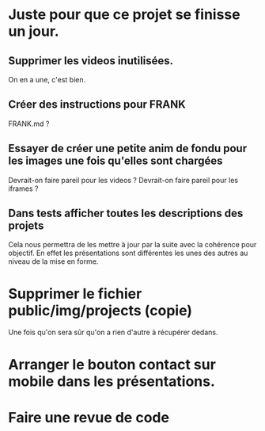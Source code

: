 # Juste pour que ce projet se finisse un jour. 

## Supprimer les videos inutilisées. 
On en a une, c'est bien. 

## Créer des instructions pour FRANK
FRANK.md ? 

## Essayer de créer une petite anim de fondu pour les images une fois qu'elles sont chargées 
Devrait-on faire pareil pour les videos ? 
Devrait-on faire pareil pour les iframes ? 

## Dans tests afficher toutes les descriptions des projets 
Cela nous permettra de les mettre à jour par la suite avec la cohérence pour objectif. 
En effet les présentations sont différentes les unes des autres au niveau de la mise en forme. 

# Supprimer le fichier public/img/projects (copie)
Une fois qu'on sera sûr qu'on a rien d'autre à récupérer dedans. 

# Arranger le bouton contact sur mobile dans les présentations. 

# Faire une revue de code 